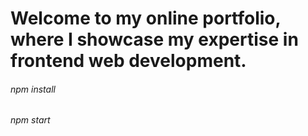 # Welcome to my online portfolio, where I showcase my expertise in frontend web development.
<h6>npm install</h6>
<h6>npm start</h6>
